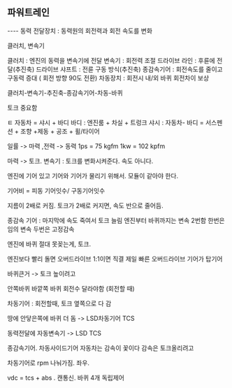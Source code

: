 ## 파워트레인


---- 동력 전달장치 : 동력원의 회전력과 회전 속도를 변화

클러치, 변속기

클러치 : 엔진의 동력을 변속기에 전달
변속기 : 회전력 조절
드라이브 라인 : 후륜에 전달(추진축)
드라이브 샤프트 : 전륜 구동 방식(추진축)
종감속기어 : 회전속도를 줄이고 구동력 증대 ( 회전 방향 90도 전환)
차동장치 : 회전시 내/외 바퀴 회전차이 보상

클러치-변속기-추진축-종감속기어-차동-바퀴

토크 중요함



ㅌ
자동차 = 샤시 + 바디
바디 : 엔진룸 + 차실 + 트렁크
샤시 : 자동차- 바디 = 서스펜션 + 조향 +제동 + 공조 + 휠/타이어

일률 -> 마력 ,전력 -> 동력
1ps = 75 kgfm
1kw = 102 kpfm

마력 -> 토크.
변속기 : 토크를 변화시켜준다. 속도 아니다.

엔진에 기어 있고
기어와 기어가 물리기 위해서. 모듈이 같아야 한다.

기어비 = 피동 기어잇수/ 구동기어잇수

지름이 2배로 커짐. 토크가 2배로 커지면, 속도 반으로 줄어듬.

종감속 기어 : 마지막에 속도 죽여서 토크 늘림
엔진부터 바퀴까지는 변속 2번함
한번은 임의 변속 두번은 고정감속

엔진에 바퀴 절대 못꽂는게, 토크.

엔진보다 빨리 돌면 오버드라이브
1:1이면 직결
제일 빠른 오버드라이브 기어가 탑기어

바퀴큰거 -> 토크 높이려고

안쪽바퀴 바깥쪽 바퀴 회전수 달라야함 (회전할 때)

차동기어 : 회전할때, 토크 옆쪽으로 다 감

땅에 안닿은쪽에 바퀴 더 돔 ->
LSD차동기어
 TCS

동력전달에 자동변속기 -> LSD TCS



종감속기어. 차동사이드기어
자동차는 감속이 꽃이다
감속은 토크올리려고

차동기어로 rpm 나눠가짐. 좌우.


vdc = tcs + abs . 캔통신. 바퀴 4개 독립제어
